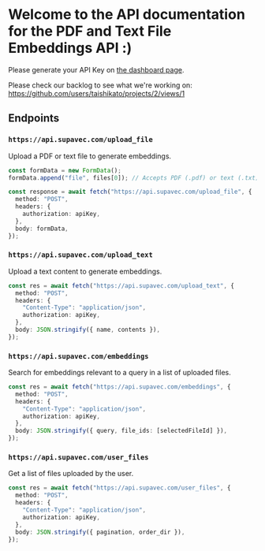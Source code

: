 # Welcome to the API documentation for the PDF and Text File Embeddings API :)

Please generate your API Key on [the dashboard page](https://www.supavec.com/login).

Please check our backlog to see what we're working on: https://github.com/users/taishikato/projects/2/views/1

## Endpoints

### `https://api.supavec.com/upload_file`

Upload a PDF or text file to generate embeddings.

```typescript
const formData = new FormData();
formData.append("file", files[0]); // Accepts PDF (.pdf) or text (.txt) files

const response = await fetch("https://api.supavec.com/upload_file", {
  method: "POST",
  headers: {
    authorization: apiKey,
  },
  body: formData,
});
```

### `https://api.supavec.com/upload_text`

Upload a text content to generate embeddings.

```typescript
const res = await fetch("https://api.supavec.com/upload_text", {
  method: "POST",
  headers: {
    "Content-Type": "application/json",
    authorization: apiKey,
  },
  body: JSON.stringify({ name, contents }),
});
```

### `https://api.supavec.com/embeddings`

Search for embeddings relevant to a query in a list of uploaded files.

```typescript
const res = await fetch("https://api.supavec.com/embeddings", {
  method: "POST",
  headers: {
    "Content-Type": "application/json",
    authorization: apiKey,
  },
  body: JSON.stringify({ query, file_ids: [selectedFileId] }),
});
```

### `https://api.supavec.com/user_files`

Get a list of files uploaded by the user.

```typescript
const res = await fetch("https://api.supavec.com/user_files", {
  method: "POST",
  headers: {
    "Content-Type": "application/json",
    authorization: apiKey,
  },
  body: JSON.stringify({ pagination, order_dir }),
});
```
